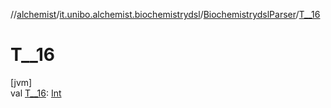 //[alchemist](../../../index.md)/[it.unibo.alchemist.biochemistrydsl](../index.md)/[BiochemistrydslParser](index.md)/[T__16](-t__16.md)

# T__16

[jvm]\
val [T__16](-t__16.md): [Int](https://kotlinlang.org/api/latest/jvm/stdlib/kotlin/-int/index.html)
